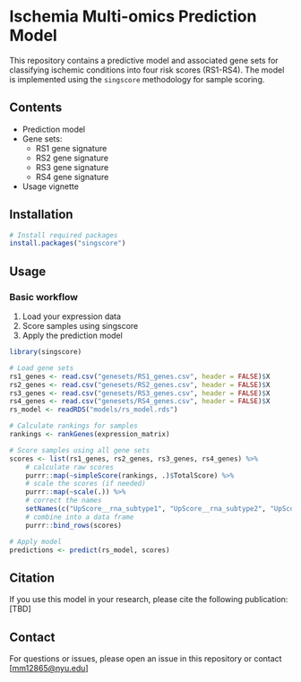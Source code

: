 # Ischemia Multi-omics Prediction Model

This repository contains a predictive model and associated gene sets for classifying ischemic conditions into four risk scores (RS1-RS4). The model is implemented using the `singscore` methodology for sample scoring.

## Contents

- Prediction model
- Gene sets:
  - RS1 gene signature
  - RS2 gene signature
  - RS3 gene signature
  - RS4 gene signature
- Usage vignette

## Installation

```R
# Install required packages
install.packages("singscore")
```

## Usage

### Basic workflow

1. Load your expression data
2. Score samples using singscore
3. Apply the prediction model

```R
library(singscore)

# Load gene sets
rs1_genes <- read.csv("genesets/RS1_genes.csv", header = FALSE)$X
rs2_genes <- read.csv("genesets/RS2_genes.csv", header = FALSE)$X
rs3_genes <- read.csv("genesets/RS3_genes.csv", header = FALSE)$X
rs4_genes <- read.csv("genesets/RS4_genes.csv", header = FALSE)$X
rs_model <- readRDS("models/rs_model.rds")

# Calculate rankings for samples
rankings <- rankGenes(expression_matrix)

# Score samples using all gene sets
scores <- list(rs1_genes, rs2_genes, rs3_genes, rs4_genes) %>%
    # calculate raw scores
    purrr::map(~simpleScore(rankings, .)$TotalScore) %>%
    # scale the scores (if needed)
    purrr::map(~scale(.)) %>%
    # correct the names
    setNames(c("UpScore__rna_subtype1", "UpScore__rna_subtype2", "UpScore__rna_subtype3", "UpScore__rna_subtype4")) %>%
    # combine into a data frame
    purrr::bind_rows(scores)

# Apply model
predictions <- predict(rs_model, scores)
```

## Citation

If you use this model in your research, please cite the following publication: [TBD]

## Contact

For questions or issues, please open an issue in this repository or contact [mm12865@nyu.edu]
